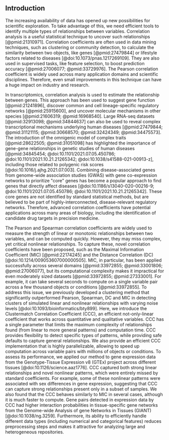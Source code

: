 ## Introduction

The increasing availability of data has opened up new possibilities for scientific exploration.
To take advantage of this, we need efficient tools to identify multiple types of relationships between variables.
Correlation analysis is a useful statistical technique to uncover such relationships [@pmid:21310971].
Correlation coefficients are often used in data mining techniques, such as clustering or community detection, to calculate the similarity between two objects, like genes [@pmid:27479844] or lifestyle factors related to diseases [@doi:10.1073/pnas.1217269109].
They are also used in supervised tasks, like feature selection, to boost prediction accuracy [@pmid:27006077; @pmid:33729976].
The Pearson correlation coefficient is widely used across many application domains and scientific disciplines.
Therefore, even small improvements in this technique can have a huge impact on industry and research.


In transcriptomics, correlation analysis is used to estimate the relationship between genes.
This approach has been used to suggest gene function [@pmid:21241896], discover common and cell lineage-specific regulatory networks [@pmid:25915600], and uncover molecular mechanisms in other species [@pmid:21606319; @pmid:16968540].
Large RNA-seq datasets [@pmid:32913098; @pmid:34844637] can also be used to reveal complex transcriptional mechanisms underlying human diseases [@pmid:27479844; @pmid:31121115; @pmid:30668570; @pmid:32424349; @pmid:34475573].
The introduction of the omnigenic model of complex traits [@pmid:28622505; @pmid:31051098] has highlighted the importance of gene-gene relationships in genetic studies of human diseases [@pmid:34845454; @doi:10.1101/2021.07.05.450786; @doi:10.1101/2021.10.21.21265342; @doi:10.1038/s41588-021-00913-z], including those related to polygenic risk scores [@doi:10.1016/j.ajhg.2021.07.003].
Combining disease-associated genes from genome-wide association studies (GWAS) with gene co-expression networks to prioritize "core" genes has become a popular approach to find genes that directly affect diseases [@doi:10.1186/s13040-020-00216-9; @doi:10.1101/2021.07.05.450786; @doi:10.1101/2021.10.21.21265342].
These core genes are not identified by standard statistical methods, but are believed to be part of highly-interconnected, disease-relevant regulatory networks.
Therefore, advanced correlation coefficients have potential applications across many areas of biology, including the identification of candidate drug targets in precision medicine.


The Pearson and Spearman correlation coefficients are widely used to measure the strength of linear or monotonic relationships between two variables, and can be computed quickly.
However, they may miss complex, yet critical nonlinear relationships.
To capture these, novel correlation coefficients have been proposed, such as the Maximal Information Coefficient (MIC) [@pmid:22174245] and the Distance Correlation (DC) [@doi:10.1214/009053607000000505].
MIC, in particular, has been applied successfully across several domains [@pmid:33972855; @pmid:33001806; @pmid:27006077], but its computational complexity makes it impractical for even moderately sized datasets [@pmid:33972855; @pmid:27333001].
For example, it can take several seconds to compute on a single variable pair across a few thousand objects or conditions [@pmid:33972855].
To address this issue, we previously developed a clustering method that significantly outperformed Pearson, Spearman, DC and MIC in detecting clusters of simulated linear and nonlinear relationships with varying noise levels [@doi:10.1093/bioinformatics/bty899].
Here, we introduce the Clustermatch Correlation Coefficient (CCC), an efficient not-only-linear coefficient that works across quantitative and qualitative variables.
CCC has a single parameter that limits the maximum complexity of relationships found (from linear to more general patterns) and computation time.
CCC provides flexibility to detect specific types of patterns, while providing safe defaults to capture general relationships.
We also provide an efficient CCC implementation that is highly parallelizable, allowing to speed up computation across variable pairs with millions of objects or conditions.
To assess its performance, we applied our method to gene expression data from the Genotype-Tissue Expression v8 (GTEx) project across different tissues [@doi:10.1126/science.aaz1776].
CCC captured both strong linear relationships and novel nonlinear patterns, which were entirely missed by standard coefficients.
For example, some of these nonlinear patterns were associated with sex differences in gene expression, suggesting that CCC can capture strong relationships present only in a subset of samples.
We also found that the CCC behaves similarly to MIC in several cases, although it is much faster to compute.
Gene pairs detected in expression data by CCC had higher interaction probabilities in tissue-specific gene networks from the Genome-wide Analysis of gene Networks in Tissues (GIANT) [@doi:10.1038/ng.3259].
Furthermore, its ability to efficiently handle different data types (including numerical and categorical features) reduces preprocessing steps and makes it attractive for analyzing large and heterogeneous repositories.
